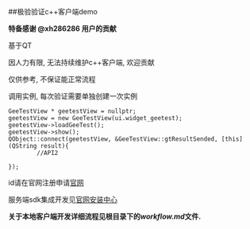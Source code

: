 ##极验验证c++客户端demo

**特备感谢 @xh286286 用户的贡献**

基于QT

因人力有限, 无法持续维护c++客户端, 欢迎贡献

仅供参考, 不保证能正常流程

调用实例, 每次验证需要单独创建一次实例

```
GeeTestView * geetestView = nullptr;
geetestView = new GeeTestView(ui.widget_geetest);
geetestView->loadGeeTest();
geetestView->show();
QObject::connect(geetestView, &GeeTestView::gtResultSended, [this](QString result){
		//API2

});
```

id请在官网注册申请[官网](www.geetest.com)

服务端sdk集成开发见[官网安装中心](http://www.geetest.com/install/)

**关于本地客户端开发详细流程见根目录下的*workflow.md*文件.**